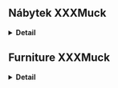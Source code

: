 ## Nábytek XXXMuck

<details>
  <summary><b>Detail</b></summary>

  Jedná se projekt na začátku kurzu React2. Slouží k zopakování znalostí z kurzu React1 od Czechitas.
  Je postaven na **Vite** balíčku.
  
  Pro spuštění projektu stačí v terminálu zadat příkaz:
  **npm run dev**

  Následně se v terminálu zobrazí adresa. Aby ji bylo možné v prohlížeči zobrazit, je nutné při kliku na na ní držet **ctrl/cmd**.

  Originální zadání projektu:
  Vyrobte v Reactu jednoduchý e-shop pro nový nábytkový řetězec XXXMuck. Web bude sestávat ze dvou stránek: nabídka produktů a detail produktu.

  1. Pomocí **npm init kodim-app@latest** xxxmuck vytvořte základ webové aplikace.
  2. Prohlédněte si [design hlavní stránky](https://kodim.cz/cms/assets/vyvoj-webu/react-2/lekce/opakovani/projektik/xxxmuck/homepage.png) obchodu. Nemusíte jej přesně dodržet, stačí jej brát jako inspiraci. Než začnete programovat, rozvrhněte si strukturu stránky do srozumitelně pojmenovaných komponent. Hlavní stránka nechť je celá obsažena v komponentě **HomePage**.
  3. Prostudujte si výstup následujicícho [API endpointu](https://apps.kodim.cz/react-2/xxxmuck/products), který vrací seznam produktů ve formátu JSON.
  4. Vytvořte jednotlivé komponenty a sestavte z nich výslednou stránku. Data pro jednotlivé produkty načtěte z API.
  5. Pomocí příkazu **npm install react-router-dom** nainstalujte React Router.
  6. Přidejte do vašeho projektu routování. Komponenta **HomePage** bude mít cestu **/**.
  7. Vytvořte zatím prázdnou komponentu **ProductPage** u zapojte ji pod cestu **/product**.
  8. Dotvořte komponentu **ProductPage** dle [dodaného designu](https://kodim.cz/cms/assets/vyvoj-webu/react-2/lekce/opakovani/projektik/xxxmuck/productpage.png).
  9. Zařiďte, že po kliknutí na produkt na hlavní stránce se zobrazí stránka zatím prázdná **ProductPage** bez produktu.
  10. Na **ProductPage** zobrazte vybraný produkt. K tomu je potřeba si předat **id** produktu v URL stránky a použít hook **useParams**. Jednotlivé produkty pod jejich **id** najdete na [tomto endpointu](https://apps.kodim.cz/react-2/xxxmuck/products/2c6VoCaD). Tlačítko pro obejdnání zatím nebude funkční.


</details>

## Furniture XXXMuck

<details>
  <summary><b>Detail</b></summary>

  **IMPORTANT: This is not a collaboration or anything like that!**

  This is a private website project, built on the Webpack package for package management and project launching. 
  
  To start the project, just type the following command in the terminal:
  **npm run start**

  This will then open a new panel in the browser where the page will be displayed.

</details>

